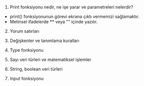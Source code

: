 1. Print fonksiyonu nedir, ne işe yarar ve parametreleri nelerdir?
* print() fonksiyonunun görevi ekrana çıktı vermemizi sağlamaktır.
* Metinsel ifadelerde ** veya "" içinde yazılır.

2. Yorum satırları

3. Değişkenler ve tanımlama kuralları

4. Type fonksiyonu

5. Sayı veri türleri ve matematiksel işlemler

6. String, boolean veri türleri

7. Input fonksiyonu